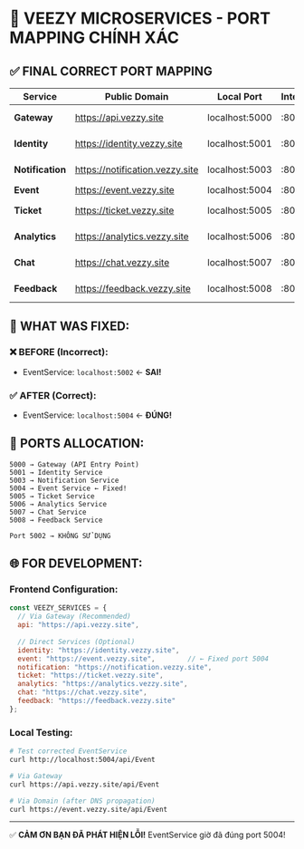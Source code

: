 # 🎯 **VEEZY MICROSERVICES - PORT MAPPING CHÍNH XÁC**

## ✅ **FINAL CORRECT PORT MAPPING**

| Service | Public Domain | Local Port | Internal | Status |
|---------|---------------|------------|----------|--------|
| **Gateway** | https://api.vezzy.site | localhost:5000 | :80 | ✅ **WORKING** |
| **Identity** | https://identity.vezzy.site | localhost:5001 | :80 | 🔄 DNS Propagating |
| **Notification** | https://notification.vezzy.site | localhost:5003 | :80 | 🔄 DNS Propagating |
| **Event** | https://event.vezzy.site | localhost:5004 | :80 | ✅ **FIXED** |
| **Ticket** | https://ticket.vezzy.site | localhost:5005 | :80 | 🔄 DNS Propagating |
| **Analytics** | https://analytics.vezzy.site | localhost:5006 | :80 | 🔄 DNS Propagating |
| **Chat** | https://chat.vezzy.site | localhost:5007 | :80 | 🔄 DNS Propagating |
| **Feedback** | https://feedback.vezzy.site | localhost:5008 | :80 | 🔄 DNS Propagating |

## 🔧 **WHAT WAS FIXED:**

### ❌ **BEFORE (Incorrect):**
- EventService: `localhost:5002` ← **SAI!**

### ✅ **AFTER (Correct):**
- EventService: `localhost:5004` ← **ĐÚNG!**

## 📝 **PORTS ALLOCATION:**

```
5000 → Gateway (API Entry Point)
5001 → Identity Service  
5003 → Notification Service
5004 → Event Service ← Fixed!
5005 → Ticket Service
5006 → Analytics Service
5007 → Chat Service
5008 → Feedback Service

Port 5002 → KHÔNG SỬ DỤNG
```

## 🌐 **FOR DEVELOPMENT:**

### Frontend Configuration:
```javascript
const VEEZY_SERVICES = {
  // Via Gateway (Recommended)
  api: "https://api.vezzy.site",
  
  // Direct Services (Optional)
  identity: "https://identity.vezzy.site",
  event: "https://event.vezzy.site",        // ← Fixed port 5004
  notification: "https://notification.vezzy.site",
  ticket: "https://ticket.vezzy.site",
  analytics: "https://analytics.vezzy.site",
  chat: "https://chat.vezzy.site",
  feedback: "https://feedback.vezzy.site"
};
```

### Local Testing:
```bash
# Test corrected EventService
curl http://localhost:5004/api/Event

# Via Gateway
curl https://api.vezzy.site/api/Event

# Via Domain (after DNS propagation)
curl https://event.vezzy.site/api/Event
```

---

✅ **CẢM ƠN BẠN ĐÃ PHÁT HIỆN LỖI!** EventService giờ đã đúng port 5004!